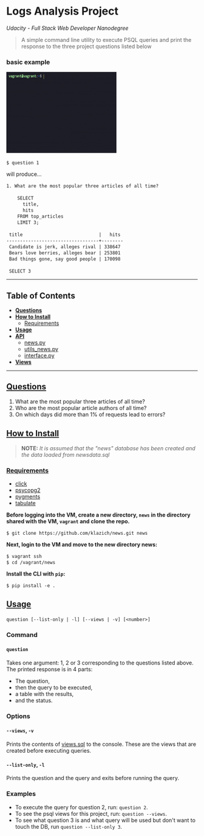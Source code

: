 # Logs Analysis Project

*Udacity - Full Stack Web Developer Nanodegree*

> A simple command line utility to execute PSQL queries and print the
  response to the three project questions listed below

### basic example
![example](example.gif)
```
$ question 1
```
will produce...
```
1. What are the most popular three articles of all time?

    SELECT
      title,
      hits
    FROM top_articles
    LIMIT 3;

 title                            |   hits
----------------------------------+--------
 Candidate is jerk, alleges rival | 338647
 Bears love berries, alleges bear | 253801
 Bad things gone, say good people | 170098

 SELECT 3
```

<hr>

## Table of Contents
- **[Questions](#questions)**
- **[How to Install](#how-to-install)**
  - [Requirements](#requirements)
- **[Usage](#usage)**
- **[API](https://github.com/klazich/news/wiki/API#newspy)**
  - [news.py](https://github.com/klazich/news/wiki/API#newspy)
  - [utils_news.py](https://github.com/klazich/news/wiki/API#utils_newspy)
  - [interface.py](https://github.com/klazich/news/wiki/API#interfacepy)
- **[Views](https://github.com/klazich/news/wiki/PSQL-views)**

<hr>

## [Questions](#questions)

1. What are the most popular three articles of all time?
2. Who are the most popular article authors of all time?
3. On which days did more than 1% of requests lead to errors?

## [How to Install](#how-to-install)
> **NOTE:** *It is assumed that the "news" database has been created
             and the data loaded from newsdata.sql*
### [Requirements](#requirements)
- [click](http://click.pocoo.org/6/)
- [psycopg2](https://pypi.python.org/pypi/psycopg2)
- [pygments](http://pygments.org/)
- [tabulate](https://pypi.python.org/pypi/tabulate)

**Before logging into the VM, create a new directory, `news` in the
directory shared with the VM, `vagrant` and clone the repo.**
```
$ git clone https://github.com/klazich/news.git news
```

**Next, login to the VM and move to the new directory news:**
```
$ vagrant ssh
$ cd /vagrant/news
```

**Install the CLI with `pip`:**
```
$ pip install -e .
```

## [Usage](#usage)
`question [--list-only | -l] [--views | -v] [<number>]`

### Command
#### `question`
Takes one argument: 1, 2 or 3 corresponding to the questions listed
above. The printed response is in 4 parts:
  - The question,
  - then the query to be executed,
  - a table with the results,
  - and the status.

### Options
#### `--views`, `-v`
Prints the contents of [views.sql](views.sql) to the console. These are
the views that are created before executing queries.
#### `--list-only`, `-l`
Prints the question and the query and exits before running the query.

### Examples
- To execute the query for question 2, run: `question 2`.
- To see the psql views for this project, run: `question --views`.
- To see what question 3 is and what query will be used but don't want
  to touch the DB, run `question --list-only 3`.
